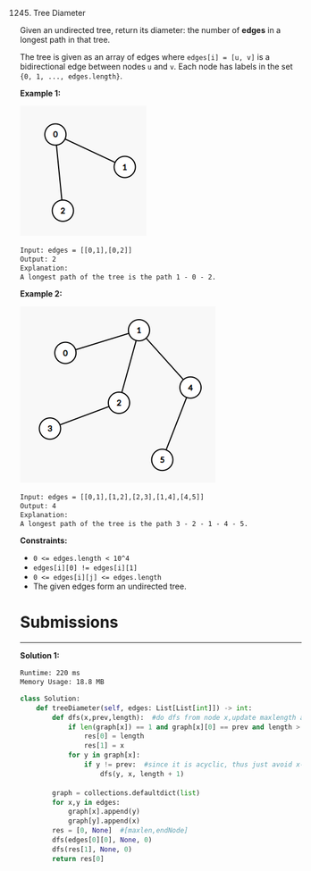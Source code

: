 1245. Tree Diameter

Given an undirected tree, return its diameter: the number of **edges** in a longest path in that tree.

The tree is given as an array of edges where `edges[i] = [u, v]` is a bidirectional edge between nodes `u` and `v`.  Each node has labels in the set `{0, 1, ..., edges.length}`.

 

**Example 1:**

![1245_1397_example_1](img/1245_1397_example_1.png)

```
Input: edges = [[0,1],[0,2]]
Output: 2
Explanation: 
A longest path of the tree is the path 1 - 0 - 2.
```

**Example 2:**

![1245_1397_example_2](img/1245_1397_example_2.png)

```
Input: edges = [[0,1],[1,2],[2,3],[1,4],[4,5]]
Output: 4
Explanation: 
A longest path of the tree is the path 3 - 2 - 1 - 4 - 5.
```

**Constraints:**

* `0 <= edges.length < 10^4`
* `edges[i][0] != edges[i][1]`
* `0 <= edges[i][j] <= edges.length`
* The given edges form an undirected tree.

# Submissions
---
**Solution 1:**
```
Runtime: 220 ms
Memory Usage: 18.8 MB
```
```python
class Solution:
    def treeDiameter(self, edges: List[List[int]]) -> int:
        def dfs(x,prev,length):  #do dfs from node x,update maxlength and end point.
            if len(graph[x]) == 1 and graph[x][0] == prev and length > res[0]:  #end point
                res[0] = length
                res[1] = x
            for y in graph[x]:
                if y != prev:  #since it is acyclic, thus just avoid x->y->x will avoid duplicate visit.
                    dfs(y, x, length + 1)
        
        graph = collections.defaultdict(list)
        for x,y in edges:
            graph[x].append(y)
            graph[y].append(x)
        res = [0, None]  #[maxlen,endNode]
        dfs(edges[0][0], None, 0)
        dfs(res[1], None, 0)
        return res[0]
```
